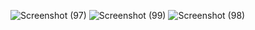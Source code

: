 ![Screenshot (97)](https://github.com/sayanb0212/Threads/assets/166992902/ded186de-20e6-4023-9d72-56b22814a335)
![Screenshot (99)](https://github.com/sayanb0212/Threads/assets/166992902/4c4d5ef4-1c4a-48e4-a7d4-da1dbac99d29)
![Screenshot (98)](https://github.com/sayanb0212/Threads/assets/166992902/a3182d7e-f7d0-4670-bdef-5ffee05f8815)

